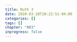 ```yaml
---
title: Ruth 3
date: 2020-03-28T20:22:51-04:00
categories: []
tags: []
chapter: "003"
inprogress: false
---
```


